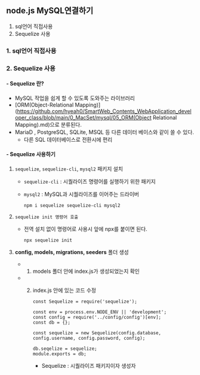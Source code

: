## node.js MySQL연결하기

1. sql언어 직접사용
2. Sequelize 사용

### 1. sql언어 직접사용

### 2. Sequelize 사용

#### - Sequelize 란?

- MySQL 작업을 쉽게 할 수 있도록 도와주는 라이브러리
- [ORM(Object-Relational Mapping)](https://github.com/hyeah0/SmartWeb_Contents_WebApplication_developer_class/blob/main/0_MacSet/mysql/05_ORM(Object Relational Mapping).md)으로 분류된다.
- MariaD , PostgreSQL, SQLite, MSQL 등 다른 데이터 베이스와 같이 쓸 수 있다.
  - 다른 SQL 데이터베이스로 전환시에 편리

#### - Sequelize 사용하기

1. `sequelize`, `sequelize-cli`, `mysql2` 패키지 설치

   - `sequelize-cli` : 시퀄라이즈 명령어를 실행하기 위한 패키지
   - `mysql2` : MySQL과 시퀄라이즈를 이어주는 드라이버

     ```
     npm i sequelize sequelize-cli mysql2
     ```

2. `sequelize init 명령어 호출`

   - 전역 설치 없이 명령어로 사용시 앞에 npx를 붙이면 된다.

     ```
     npx sequelize init
     ```

3. <b>config, models, migrations, seeders</b> 폴더 생성

   - 1. models 폴더 안에 index.js가 생성되었는지 확인
   - 2. index.js 안에 있는 코드 수정

        ```
        const Sequelize = require('sequelize');

        const env = process.env.NODE_ENV || 'development';
        const config = require('../config/config')[env];
        const db = {};

        const sequelize = new Sequelize(config.database, config.username, config.password, config);

        db.seqelize = sequelize;
        module.exports = db;
        ```

        - Sequelize : 시퀄라이즈 패키지이자 생성자
